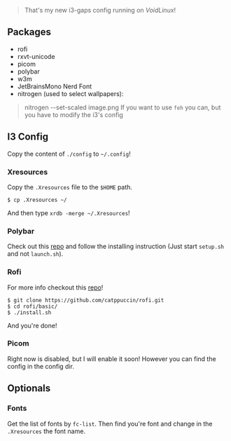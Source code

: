 > That's my new i3-gaps config running on _VoidLinux_!

## Packages
- rofi
- rxvt-unicode
- picom
- polybar
- w3m
- JetBrainsMono Nerd Font
- nitrogen (used to select wallpapers):
> nitrogen --set-scaled image.png
> If you want to use `feh` you can, but you have to modify the i3's config

## I3 Config
Copy the content of `./config` to `~/.config`!

### Xresources
Copy the `.Xresources` file to the `$HOME` path.
```
$ cp .Xresources ~/
```
And then type `xrdb -merge ~/.Xresources`!

### Polybar
Check out this [repo](https://github.com/adi1090x/polybar-themes) and follow the installing instruction (Just start `setup.sh` and not `launch.sh`).

### Rofi
For more info checkout this [repo](https://github.com/catppuccin/rofi)!
```
$ git clone https://github.com/catppuccin/rofi.git
$ cd rofi/basic/
$ ./install.sh
```
And you're done!

### Picom
Right now is disabled, but I will enable it soon! However you can find the config in the config dir.

## Optionals
### Fonts
Get the list of fonts by `fc-list`. Then find you're font and change in the `.Xresources` the font name.

